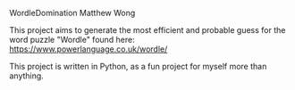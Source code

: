 WordleDomination
Matthew Wong

This project aims to generate the most efficient and probable guess for the word puzzle "Wordle" 
found here: https://www.powerlanguage.co.uk/wordle/

This project is written in Python, as a fun project for myself more than anything.
